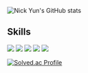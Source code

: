 ![Nick Yun's GitHub stats](https://github-readme-stats.vercel.app/api?username=89yunik&show_icons=true&theme=dark)

## Skills
<img src="https://img.shields.io/badge/NestJS-E0234E?style=flat-square&logo=Nestjs&logoColor=white"/>  <img src="https://img.shields.io/badge/express-000000?style=flat-square&logo=express&logoColor=white"/> <img src="https://img.shields.io/badge/MySQL-4479A1?style=flat-square&logo=MySQL&logoColor=white"/> <img src="https://img.shields.io/badge/MongoDB-47A248?style=flat-square&logo=MongoDB&logoColor=white"/> <img src="https://img.shields.io/badge/Swagger-85EA2D?style=flat-square&logo=Swagger&logoColor=white"/>

[![Solved.ac Profile](http://mazassumnida.wtf/api/v2/generate_badge?boj=89cynical)](https://solved.ac/89cynical/)
<!--
**89yunik/89yunik** is a ✨ _special_ ✨ repository because its `README.md` (this file) appears on your GitHub profile.

Here are some ideas to get you started:

- 🔭 I’m currently working on ...
- 🌱 I’m currently learning ...
- 👯 I’m looking to collaborate on ...
- 🤔 I’m looking for help with ...
- 💬 Ask me about ...
- 📫 How to reach me: ...
- 😄 Pronouns: ...
- ⚡ Fun fact: ...
-->
